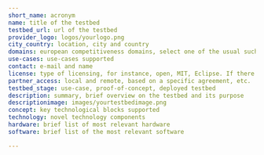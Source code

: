 ```yaml
---
short_name: acronym
name: title of the testbed
testbed_url: url of the testbed
provider_logo: logos/yourlogo.png
city_country: location, city and country
domains: european competitiveness domains, select one of the usual such as Agriculture, Energy, Transport, Manufacturing, Space, Society, Health
use-cases: use-cases supported
contact: e-mail and name
license: type of licensing, for instance, open, MIT, Eclipse. If there are IPRs, please state so.
partner_access: local and remote, based on a specific agreement, etc.
testbed_stage: use-case, proof-of-concept, deployed testbed
description: summary, brief overview on the testbed and its purpose 
descriptionimage: images/yourtestbedimage.png
concept: key technological blocks supported 
technology: novel technology components
hardware: brief list of most relevant hardware
software: brief list of the most relevant software

---
```

